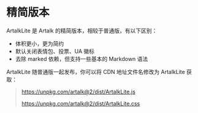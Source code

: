 # 精简版本

ArtalkLite 是 Artalk 的精简版本，相较于普通版，有以下区别：

- 体积更小，更为简约
- 默认关闭表情包、投票、UA 徽标
- 去除 marked 依赖，但支持一些基本的 Markdown 语法

ArtalkLite 随普通版一起发布，你可以将 CDN 地址文件名修改为 ArtalkLite 获取：

> https://unpkg.com/artalk@2/dist/ArtalkLite.js
>
> https://unpkg.com/artalk@2/dist/ArtalkLite.css
